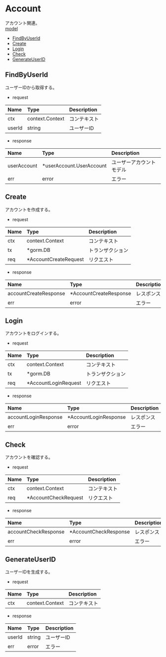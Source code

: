 # Account
アカウント関連。  
[model](https://github.com/game-core/gocrafter/tree/main/pkg/domain/model/account)

- [FindByUserId](https://github.com/game-core/gocrafter/blob/main/docs/md/function/account.md#FindByUserId)
- [Create](https://github.com/game-core/gocrafter/blob/main/docs/md/function/account.md#Create)
- [Login](https://github.com/game-core/gocrafter/blob/main/docs/md/function/account.md#Login)
- [Check](https://github.com/game-core/gocrafter/blob/main/docs/md/function/account.md#Check)
- [GenerateUserID](https://github.com/game-core/gocrafter/blob/main/docs/md/function/account.md#GenerateUserID)

## FindByUserId
ユーザーIDから取得する。
- request

| Name | Type | Description |
| :--- | :--- | :--- |
| ctx | context.Context | コンテキスト |
| userId | string | ユーザーID |

- response

| Name | Type | Description |
| :--- | :--- | :--- |
| userAccount | *userAccount.UserAccount | ユーザーアカウントモデル |
| err | error | エラー |


## Create
アカウントを作成する。
- request

| Name | Type | Description |
| :--- | :--- | :--- |
| ctx | context.Context | コンテキスト |
| tx | *gorm.DB | トランザクション |
| req | *AccountCreateRequest | リクエスト |

- response

| Name | Type | Description |
| :--- | :--- | :--- |
| accountCreateResponse | *AccountCreateResponse | レスポンス |
| err | error | エラー |

## Login
アカウントをログインする。
- request

| Name | Type | Description |
| :--- | :--- | :--- |
| ctx | context.Context | コンテキスト |
| tx | *gorm.DB | トランザクション |
| req | *AccountLoginRequest | リクエスト |

- response

| Name | Type | Description |
| :--- | :--- | :--- |
| accountLoginResponse | *AccountLoginResponse | レスポンス |
| err | error | エラー |

## Check
アカウントを確認する。
- request

| Name | Type | Description |
| :--- | :--- | :--- |
| ctx | context.Context | コンテキスト |
| req | *AccountCheckRequest | リクエスト |

- response

| Name | Type | Description |
| :--- | :--- | :--- |
| accountCheckResponse | *AccountCheckResponse | レスポンス |
| err | error | エラー |

## GenerateUserID
ユーザーIDを生成する。
- request

| Name | Type | Description |
| :--- | :--- | :--- |
| ctx | context.Context | コンテキスト |

- response

| Name | Type | Description |
| :--- | :--- | :--- |
| userId | string | ユーザーID |
| err | error | エラー |

